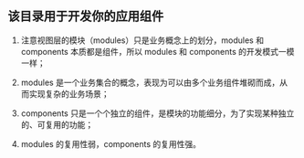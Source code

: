 ## 该目录用于开发你的应用组件

1. 注意视图层的模块（modules）只是业务概念上的划分，modules 和 components 本质都是组件，所以 modules 和 components 的开发模式一模一样；

3. modules 是一个业务集合的概念，表现为可以由多个业务组件堆砌而成，从而实现复杂的业务场景；

4. components 只是一个个独立的组件，是模块的功能细分，为了实现某种独立的、可复用的功能；

5. modules 的复用性弱，components 的复用性强。